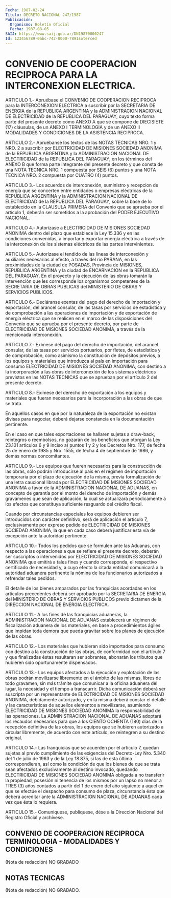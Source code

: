 ```yaml
---
Fecha: 1987-02-24
Título: DECRETO NACIONAL 247/1987
Publicación:
  Organismo: Boletín Oficial
  Fecha: 1987-08-05
SAIJ: https://www.saij.gob.ar/DN19870000247
Id: 123456789-0abc-742-0000-7891soterced
---
```

# CONVENIO DE COOPERACION RECIPROCA PARA LA INTERCONEXION ELECTRICA.

<a id="1"></a>
ARTICULO  1.-  Apruébase  el CONVENIO DE COOPERACION RECIPROCA para la  INTERCONEXION  ELECTRICA  a  suscribir  por  la  SECRETARIA  DE ENERGIA de la REPUBLICA  ARGENTINA  y la ADMINISTRACION NACIONAL DE ELECTRICIDAD de la REPUBLICA DEL PARAGUAY,  cuyo  texto forma parte del  presente  decreto  como  ANEXO A que se compone de  DIECISIETE (17)  cláusulas,  de  un ANEXO I TERMINOLOGIA  y  de  un  ANEXO  II MODALIDADES Y CONDICIONES DE LA ASISTENCIA RECIPROCA.

<a id="2"></a>
ARTICULO  2.-  Apruébanse los textos de las NOTAS TECNICAS NRO. 1 y NRO. 2 a suscribir  por  ELECTRICIDAD  DE MISIONES SOCIEDAD ANONIMA de  la  REPUBLICA  ARGENTINA  y  la  ADMINISTRACION    NACIONAL  DE ELECTRICIDAD  de  la  REPUBLICA  DEL PARAGUAY, en los términos  del ANEXO  B que forma parte integrante  del  presente  decreto  y  que consta de  una  NOTA TECNICA NRO. 1 compuesta por SEIS (6) puntos y una  NOTA  TECNICA    NRO.  2  compuesta  por  CUATRO  (4)  puntos.

<a id="3"></a>
ARTICULO  3.- Los acuerdos de interconexión, suministro y recepcion de energía  que  se concerten entre entidades o empresas eléctricas de  la  REPUBLICA  ARGENTINA    y  la  ADMINISTRACION  NACIONAL  DE ELECTRICIDAD de la REPUBLICA DEL  PARAGUAY,  sobre  la  base  de lo establecido en la CLAUSULA PRIMERA del Convenio que se aprueba  por el  artículo  1,  deberán  ser  sometidos a la aprobación del PODER EJECUTIVO NACIONAL.

<a id="4"></a>
ARTICULO   4.-  Autorízase  a  ELECTRICIDAD  DE  MISIONES  SOCIEDAD ANONIMA dentro  del  plazo  que  establece  la  Ley 15.336 y en las condiciones convenidas, a importar y exportar energía  eléctrica  a través  de  la  interconexión  de  los  sistemas  eléctricos de las partes intervinientes.

<a id="5"></a>
ARTICULO  5.-  Autorízase el tendido de las líneas de interconexión y auxiliares necesarias  al efecto, a través del río PARANA, en las proximidades  de  la ciudad  de  POSADAS,  Provincia  de  MISIONES, REPUBLICA ARGENTINA  y la ciudad de ENCARNACION en la REPUBLICA DEL PARAGUAY. En el proyecto  y  la  ejecución  de las obras tomarán la intervención que les corresponde los organismos  competentes  de la SECRETARIA  DE  OBRAS  PUBLICAS del MINISTERIO DE OBRAS Y SERVICIOS PUBLICOS.

<a id="6"></a>
ARTICULO 6.- Decláranse exentas del pago del derecho de importación  y  exportación, del arancel consular, de las tasas por servicios de estadística  y  de  comprobación  a las operaciones de importación y de exportación de energía eléctrica  que  se realicen en  el  marco de las disposiciones del Convenio que se aprueba  por el  presente   decreto,  por  parte  de  ELECTRICIDAD  DE  MISIONES SOCIEDAD  ANONIMA,    a  través  de  la  mencionada  interconexión.

<a id="7"></a>
ARTICULO  7.-  Exímese  del  pago  del  derecho de importación, del arancel  consular,  de  las  tasas  por servicios  portuarios,  por fletes,  de  estadística  y  de  comprobación,   como  asimismo  la constitución de depósitos previos, a los equipos  y  materiales que introduzca  al  país  en  importación para consumo ELECTRICIDAD  DE MISIONES SOCIEDAD ANONIMA,  con  destino  a  la incorporación a las obras de interconexión de los sistemas eléctricos  previstos en las NOTAS  TECNICAS  que  se  aprueban  por el artículo 2 del  presente decreto.

<a id="8"></a>
ARTICULO  8.-  Exímese  del  derecho de exportación a los equipos y materiales que fueran necesarios  para la incorporación a las obras de que se trata.

En aquellos casos en que por la naturaleza  de  la  exportación  no existan  divisas  para  negociar,  deberá  dejarse constancia en la documentación pertinente.

En  el  caso  en  que  tales  exportaciones se hallaren  sujetas  a draw-back, reintegros o reembolsos,  no  gozarán  de los beneficios que otorgan la Ley 23.101 artículos 6 y 9 inciso a)  puntos 1 y 2 y los  Decretos Nro. 177, de fecha 25 de enero de 1985 y  Nro.  1555, de fecha  4  de  septiembre  de 1986, y demás normas concomitantes.

<a id="9"></a>
ARTICULO 9.- Los equipos que fueren necesarios para la construcción  de  las obras, sólo podrán introducirse al país en el régimen de importación  temporaria  por el plazo de ejecución de la misma,  previa  formalización de una letra  caucional  librada  por ELECTRICIDAD DE MISIONES SOCIEDAD ANONIMA a favor de la ADMINISTRACION NACIONAL  DE ADUANAS, en concepto de garantía por el monto del derecho de importación  y  demás  gravámenes  que sean de aplicación,  la  cual  se  actualizará periódicamente a los efectos que  constituya  suficiente  resguardo  del  crédito  fiscal.

Cuando  por  circunstancias especiales  los  equipos  debieren  ser introducidos  con   carácter  definitivo,  será  de  aplicación  el artículo 7, exclusivamente  por  expreso  pedido de ELECTRICIDAD DE MISIONES  SOCIEDAD ANONIMA, la que en cada caso  deberá  justificar esta vía de excepción ante la autoridad pertinente.

<a id="10"></a>
ARTICULO  10.-  Todos los pedidos que se formulen ante las Aduanas, con  respecto a las  operaciones  a  que  se  refiere  el  presente decreto,  deberán ser suscriptos o intervenidos por ELECTRICIDAD DE MISIONES SOCIEDAD  ANONIMA  que  emitirá  a  tales  fines  y cuando corresponda,  el  respectivo  certificado  de  necesidad  y, a cuyo efecto  la  citada  entidad  comunicará  a  la  autoridad  aduanera pertinente  la  nómina  de los funcionarios autorizados a refrendar tales pedidos.

El detalle de los bienes  amparados  por  las franquicias acordadas en los artículos precedentes deberá ser aprobado  por la SECRETARIA DE  ENERGIA  del  MINISTERIO  DE OBRAS Y SERVICIOS PUBLICOS  previo dictamen de la DIRECCION NACIONAL DE ENERGIA ELECTRICA.

<a id="11"></a>
ARTICULO  11.-  A  los  fines  de  las  franquicias  aduaneras,  la ADMINISTRACION  NACIONAL  DE  ADUANAS  establecerá  un  régimen  de fiscalización  aduanera de los materiales, en base a procedimientos ágiles que impidan  toda demora que pueda gravitar sobre los planes de ejecución de las obras.

<a id="12"></a>
ARTICULO  12.-  Los  materiales  que  hubieran sido importados para consumo con destino a la construcción de  las obras, de conformidad con  el  artículo  7  y  que  finalizadas  éstas  resultaran    ser sobrantes,  abonarán  los  tributos que hubieren sido oportunamente dispensados.

<a id="13"></a>
ARTICULO  13.-  Los  equipos afectados a la ejecución y explotación de las obras podrán movilizarse  libremente  en  el  ámbito  de las mismas,  libres  de todo gravamen, sin más trámite que comunicar  a la  oficina  aduanera  del  lugar,  la  necesidad  y  el  tiempo  a transcurrir.  Dicha   comunicación  deberá  ser  suscripta  por  un representante  de  ELECTRICIDAD    DE  MISIONES  SOCIEDAD  ANONIMA, debidamente autorizado, y en la misma  deberá  constar el detalle y las características de aquellos elementos a movilizarse,  asumiendo ELECTRICIDAD  DE  MISIONES  SOCIEDAD ANONIMA la responsabilidad  de las operaciones. La ADMINISTRACION  NACIONAL  DE  ADUANAS  adoptará los  recaudos  necesarios para que a los CIENTO OCHENTA (180)  días de la recepción  definitiva  de  las  obras,  los  equipos  que  se hubieren  autorizado  a  circular  libremente,  de acuerdo con este artículo, se reintegren a su destino original.

<a id="14"></a>
ARTICULO  14.-  Las  franquicias que se acuerden por el artículo 7, quedan  sujetas  al  previo  cumplimiento  de  las  exigencias  del Decreto-Ley Nro. 5.340  del  1 de julio de 1963 y de la Ley 18.875, si las de esta última correspondieran,  así  como  la  condición de que  los  bienes  de que se trata sean afectados exclusivamente  al destino  invocado,  quedando   ELECTRICIDAD  DE  MISIONES  SOCIEDAD ANONIMA  obligada  a  no  transferir   la  propiedad,  posesión  ni tenencia  de  los mismos por un lapso no  menor  a  TRES  (3)  años contados a partir  del  1 de enero del año siguiente a aquel en que se efectúe el despacho para  consumo  de  plaza, circunstancia ésta que  deberá acreditar ante la ADMINISTRACION  NACIONAL  DE  ADUANAS cada vez que ésta lo requiera.

<a id="15"></a>
ARTICULO    15.-  Comuníquese,  publíquese,  dése  a  la  Dirección Nacional del Registro Oficial y archívese.

## CONVENIO  DE  COOPERACION  RECIPROCA TERMINOLOGIA - MODALIDADES Y CONDICIONES

(Nota  de  redacción) NO GRABADO

## NOTAS TECNICAS

(Nota de redacción)  NO GRABADO.